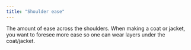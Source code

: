 ```yaml
---
title: "Shoulder ease"
---
```


The amount of ease across the shoulders.
When making a coat or jacket, you want to foresee more ease so one
can wear layers under the coat/jacket.




